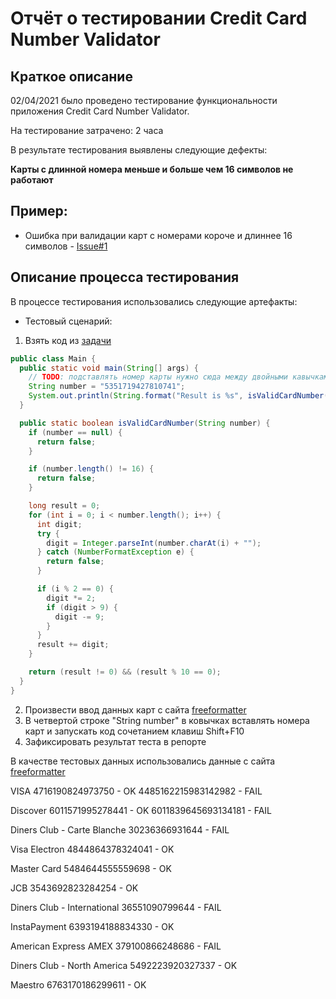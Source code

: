 # Отчёт о тестировании Credit Card Number Validator

## Краткое описание
02/04/2021 было проведено тестирование функциональности приложения Credit Card Number Validator.

На тестирование затрачено: 2 часа

В результате тестирования выявлены следующие дефекты:

**Карты с длинной номера меньше и больше чем 16 символов не работают** 
## Пример:
* Ошибка при валидации карт с номерами короче и длиннее 16 символов - [Issue#1](https://github.com/yannikkel/java-one/issues/1)



## Описание процесса тестирования

В процессе тестирования использовались следующие артефакты:

* Тестовый сценарий:

1. Взять код из [задачи](https://github.com/netology-code/javaqa-homeworks/tree/master/intro)
```java
public class Main {
  public static void main(String[] args) {
    // TODO: подставлять номер карты нужно сюда между двойными кавычками, без пробелов
    String number = "5351719427810741";
    System.out.println(String.format("Result is %s", isValidCardNumber(number) ? "OK" : "FAIL"));
  }

  public static boolean isValidCardNumber(String number) {
    if (number == null) {
      return false;
    }

    if (number.length() != 16) {
      return false;
    }

    long result = 0;
    for (int i = 0; i < number.length(); i++) {
      int digit;
      try {
        digit = Integer.parseInt(number.charAt(i) + "");
      } catch (NumberFormatException e) {
        return false;
      }

      if (i % 2 == 0) {
        digit *= 2;
        if (digit > 9) {
          digit -= 9;
        }
      }
      result += digit;
    }

    return (result != 0) && (result % 10 == 0);
  }
}
```
2. Произвести ввод данных карт с сайта [freeformatter](https://www.freeformatter.com/credit-card-number-generator-validator.html)
3. В четвертой строке "String number" в ковычках вставлять номера карт и запускать код сочетанием клавиш Shift+F10
4. Зафиксировать результат теста в репорте

В качестве тестовых данных использовались данные с сайта [freeformatter](https://www.freeformatter.com/credit-card-number-generator-validator.html#validate)

VISA
4716190824973750 - OK
4485162215983142982 - FAIL 

Discover 
6011571995278441 - OK
6011839645693134181 - FAIL 

Diners Club - Carte Blanche
30236366931644 - FAIL

Visa Electron
4844864378324041 - OK

Master Card
5484644555559698 - OK

JCB
3543692823284254 - OK

Diners Club - International
36551090799644 - FAIL

InstaPayment
6393194188834330 - OK

American Express AMEX
379100866248686 - FAIL

Diners Club - North America
5492223920327337 - OK

Maestro
6763170186299611 - OK
